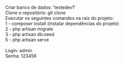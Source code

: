 Criar banco de dados: 'testedev1'<br/>
Clone o repositório: git clone <link><br/>
Executar os seguintes comandos na raiz do projeto:<br/>
  1 - composer install (instalar dependências do projeto)<br/>
  2 - php artisan migrate<br/>
  3 - php artisan db:seed<br/>
  5 - php artisan serve<br/>
  <br/>
 Login: admin<br/>
 Senha: 123456

